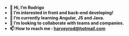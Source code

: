 - 👋 <strong> Hi, I’m Rodrigo <strong>
- 👀 I’m interested in front and back-end developing!
- 🌱 I’m currently learning Angular, JS and Java.
- 💞️ I’m looking to collaborate with teams and companies.
- 📫 How to reach me : harveyrod@hotmail.com

<!---
harveyrod/harveyrod is a ✨ special ✨ repository because its `README.md` (this file) appears on your GitHub profile.
You can click the Preview link to take a look at your changes.
--->
